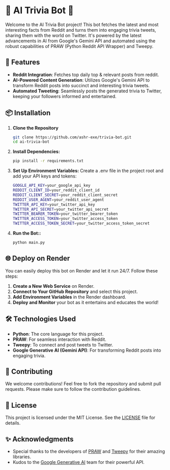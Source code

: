 # 🧠 AI Trivia Bot 🤖

Welcome to the AI Trivia Bot project! This bot fetches the latest and most interesting facts from Reddit and turns them into engaging trivia tweets, sharing them with the world on Twitter. It's powered by the latest advancements in AI from Google's Gemini API and automated using the robust capabilities of PRAW (Python Reddit API Wrapper) and Tweepy.

## 🚀 Features

- **Reddit Integration**: Fetches top daily top & relevant posts from reddit.
- **AI-Powered Content Generation**: Utilizes Google's Gemini API to transform Reddit posts into succinct and interesting trivia tweets.
- **Automated Tweeting**: Seamlessly posts the generated trivia to Twitter, keeping your followers informed and entertained.

## 📦 Installation

1. **Clone the Repository**
   ```sh
   git clone https://github.com/ashr-exe/trivia-bot.git
   cd ai-trivia-bot

2. **Install Dependencies:**
   ```sh
   pip install -r requirements.txt

3. **Set Up Environment Variables:**
   Create a .env file in the project root and add your API keys and tokens:
   
   ```sh
   GOOGLE_API_KEY=your_google_api_key
   REDDIT_CLIENT_ID=your_reddit_client_id
   REDDIT_CLIENT_SECRET=your_reddit_client_secret
   REDDIT_USER_AGENT=your_reddit_user_agent
   TWITTER_API_KEY=your_twitter_api_key
   TWITTER_API_SECRET=your_twitter_api_secret
   TWITTER_BEARER_TOKEN=your_twitter_bearer_token
   TWITTER_ACCESS_TOKEN=your_twitter_access_token
   TWITTER_ACCESS_TOKEN_SECRET=your_twitter_access_token_secret

4. **Run the Bot::**
   ```sh
   python main.py


## 🌐 Deploy on Render

You can easily deploy this bot on Render and let it run 24/7. Follow these steps:

1. **Create a New Web Service** on Render.
2. **Connect to Your GitHub Repository** and select this project.
3. **Add Environment Variables** in the Render dashboard.
4. **Deploy and Monitor** your bot as it entertains and educates the world!

## 🛠 Technologies Used

- **Python**: The core language for this project.
- **PRAW**: For seamless interaction with Reddit.
- **Tweepy**: To connect and post tweets to Twitter.
- **Google Generative AI (Gemini API)**: For transforming Reddit posts into engaging trivia.

## 🤝 Contributing

We welcome contributions! Feel free to fork the repository and submit pull requests. Please make sure to follow the contribution guidelines.

## 📜 License

This project is licensed under the MIT License. See the [LICENSE](LICENSE) file for details.

## ✨ Acknowledgments

- Special thanks to the developers of [PRAW](https://praw.readthedocs.io/en/latest/) and [Tweepy](https://www.tweepy.org/) for their amazing libraries.
- Kudos to the [Google Generative AI](https://ai.google/tools/) team for their powerful API.


   
   

